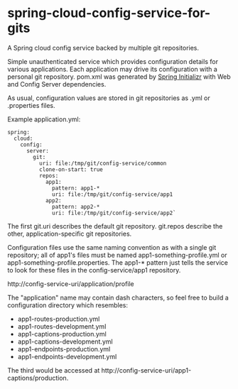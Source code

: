 # spring-cloud-config-service-for-gits
A Spring cloud config service backed by multiple git repositories.

Simple unauthenticated service which provides configuration details for various applications. Each application may drive its  configuration with a personal git repository. pom.xml was generated by [Spring Initializr](http://start.spring.io/) with Web and Config Server dependencies.

As usual, configuration values are stored in git repositories as .yml or .properties files.

Example application.yml:
```
spring:
  cloud:
    config:
      server:
        git:
          uri: file:/tmp/git/config-service/common
          clone-on-start: true
          repos:
            app1:
              pattern: app1-*
              uri: file:/tmp/git/config-service/app1
            app2:
              pattern: app2-*
              uri: file:/tmp/git/config-service/app2`
```

The first git.uri describes the default git repository. git.repos describe the other, application-specific git repositories.

Configuration files use the same naming convention as with a single git repository; all of app1's files must be named app1-something-profile.yml or app1-something-profile.properties. The app1-* pattern just tells the service to look for these files in the config-service/app1 repository.

http://config-service-uri/application/profile

The "application" name may contain dash characters, so feel free to build a configuration directory which resembles:
- app1-routes-production.yml
- app1-routes-development.yml
- app1-captions-production.yml
- app1-captions-development.yml
- app1-endpoints-production.yml
- app1-endpoints-development.yml

The third would be accessed at http://config-service-uri/app1-captions/production.
